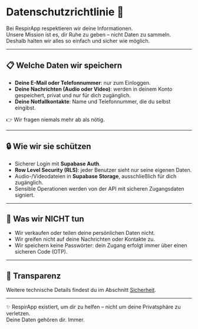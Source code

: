 # Datenschutzrichtlinie 🤍

Bei RespirApp respektieren wir deine Informationen.  
Unsere Mission ist es, dir Ruhe zu geben – nicht Daten zu sammeln. Deshalb halten wir alles so einfach und sicher wie möglich.

---

## 📋 Welche Daten wir speichern
- **Deine E-Mail oder Telefonnummer**: nur zum Einloggen.  
- **Deine Nachrichten (Audio oder Video)**: werden in deinem Konto gespeichert, privat und nur für dich zugänglich.  
- **Deine Notfallkontakte**: Name und Telefonnummer, die du selbst eingibst.  

👉 Wir fragen niemals mehr ab als nötig.

---

## 🔒 Wie wir sie schützen
- Sicherer Login mit **Supabase Auth**.  
- **Row Level Security (RLS)**: jeder Benutzer sieht nur seine eigenen Daten.  
- Audio-/Videodateien in **Supabase Storage**, ausschließlich für dich zugänglich.  
- Sensible Operationen werden von der API mit sicheren Zugangsdaten signiert.

---

## 🚫 Was wir NICHT tun
- Wir verkaufen oder teilen deine persönlichen Daten nicht.  
- Wir greifen nicht auf deine Nachrichten oder Kontakte zu.  
- Wir speichern keine Passwörter: dein Zugang erfolgt immer über einen sicheren Code (OTP).

---

## 🤝 Transparenz
Weitere technische Details findest du im Abschnitt [Sicherheit](../seguridad.md).  

---

✨ RespirApp existiert, um dir zu helfen – nicht um deine Privatsphäre zu verletzen.  
Deine Daten gehören dir. Immer.
